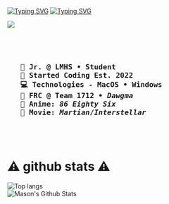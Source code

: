 <div align="left">
<a href="https://git.io/typing-svg"><img src="https://readme-typing-svg.herokuapp.com?font=Arvo&size=30&duration=3000&pause=1500&color=EAEAEA&background=0A0A0A&center=false&vCenter=true&multiline=true&repeat=false&width=600&height=65&lines=Murf+%7C+%E3%83%9E%E3%83%BC%E3%83%95%E3%82%A3%E3%83%BC" alt="Typing SVG" /></a>
<a href="https://git.io/typing-svg"><img src="https://readme-typing-svg.herokuapp.com?font=Arvo&size=15&duration=4000&pause=1500&color=EAEAEA&background=0A0A0A&center=false&vCenter=true&multiline=true&repeat=false&width=600&height=40&lines=artist+%E3%83%BB+coder+%E3%83%BB+youtuber+amongst+other+things" alt="Typing SVG" /></a>
</div>

[![](https://img.shields.io/badge/linktree-gold?style=for-the-badge&logo=linktree&logoColor=white&labelColor=black)](https://linktr.ee/murfzart)



<h3 align="left">
<br><br>
<pre>
   🏫 Jr. @ LMHS • Student
   📅 Started Coding Est. 2022 
   💻 Technologies - MacOS • Windows 
   🤖 FRC @ Team 1712 • <i>Dawgma</i>
   🍿 Anime: <i>86 Eighty Six</i>
   🎥 Movie: <i>Martian</i>/<i>Interstellar </i>
</pre>
<br><br>
</h3>

<h1 align="left"><b>⚠️ github stats ⚠️</b></h1>

<div align="left">
<img alt="Top langs" src="https://github-readme-stats.vercel.app/api/top-langs/?username=EmperorMurfy&layout=compact&&langs_count=8"/>
</div>



<div align="left">
<img alt="Mason's Github Stats" src="https://github-readme-stats.vercel.app/api?username=EmperorMurfy&show_icons=true&theme=cobalt"/>
</div>


<!-- CENTERED VESION 

<div align="center">
<a href="https://git.io/typing-svg"><img src="https://readme-typing-svg.herokuapp.com?font=Arvo&size=30&duration=3000&pause=1500&color=EAEAEA&background=0A0A0A&center=true&vCenter=true&multiline=true&repeat=false&width=600&height=65&lines=Murf+%7C+%E3%83%9E%E3%83%BC%E3%83%95%E3%82%A3%E3%83%BC" alt="Typing SVG" /></a>
<a href="https://git.io/typing-svg"><img src="https://readme-typing-svg.herokuapp.com?font=Arvo&size=15&duration=4000&pause=1500&color=EAEAEA&background=0A0A0A&center=true&vCenter=true&multiline=true&repeat=false&width=600&height=40&lines=artist+%E3%83%BB+coder+%E3%83%BB+youtuber+amongst+other+things" alt="Typing SVG" /></a>
</div>

<h3 align="center">
<br><br>
<pre>
🏫 So. @ LMHS • Student
📅 Started Coding Est. 2022 
💻 Technologies - MacOS • Windows 
🖌️ Artist • Developer • Gamer
🤖 FRC @ Team 1712 • <i>Dawgma</i>
</pre>
<br><br>
</h3>

<h1 align="center"><b>⚠️ github stats ⚠️</b></h1>

<div align="center">
<img alt="Top langs" src="https://github-readme-stats.vercel.app/api/top-langs/?username=EmperorMurfy&layout=compact&&langs_count=8"/>
</div>



<div align="center">
<img alt="Mason's Github Stats" src="https://github-readme-stats.vercel.app/api?username=EmperorMurfy&show_icons=true&theme=cobalt"/>
</div>

-->
